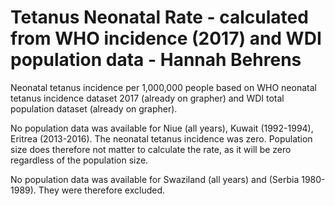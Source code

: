 # Tetanus Neonatal Rate - calculated from WHO incidence (2017) and WDI population data - Hannah Behrens

Neonatal tetanus incidence per 1,000,000 people based on WHO neonatal tetanus incidence dataset 2017 (already on grapher) and WDI total population dataset (already on grapher). 

No population data was available for Niue (all years), Kuwait (1992-1994), Eritrea (2013-2016). The neonatal tetanus incidence was zero. Population size does therefore not matter to calculate the rate, as it will be zero regardless of the population size.

No population data was available for Swaziland (all years) and (Serbia 1980-1989). They were therefore excluded.